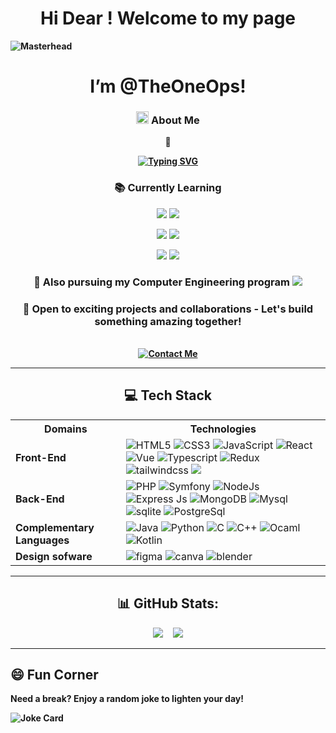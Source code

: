<div align="center">
  <h1><strong>Hi Dear ! <strong> Welcome to my page</strong></h1>
</div>


![Masterhead](https://images.unsplash.com/photo-1706263085333-653485333e47?q=80&w=1932&auto=format&fit=crop&ixlib=rb-4.0.3&ixid=M3wxMjA3fDB8MHxwaG90by1wYWdlfHx8fGVufDB8fHx8fA%3D%3D)



<h1 align="center"> I’m @TheOneOps!</h1>

<div align="center">
  <h3><img src="https://user-images.githubusercontent.com/74038190/214644152-52f47eb3-5e31-4f47-8758-05c9468d5596.gif" style="height:20px; line-height:20px;"> About Me</h3>
  
  👀 <div align="center">
  <!-- Typing effect -->
  <a href="https://git.io/typing-svg">
    <img src="https://readme-typing-svg.herokuapp.com?font=aptos+Code&pause=500&color=FFF&center=true&vCenter=true&width=700&lines=I'm+a++Full+Stack+Developer;And+a+Computer+Engineering+Student;Always+Learning+New+Things+in+my+part+time;Mostly+Interested+in+AI+and+systems+design" alt="Typing SVG" />
  </a>
</div>
  
  <h3 align="center">📚 Currently Learning</h3>
  <p><img src="https://img.shields.io/badge/React-Progress-brightgreen?style=flat-square&logo=react&logoColor=white&labelColor=black&color=61DAFB" />
  <img src="https://progress-bar.xyz/85?title=React&width=200&color=61DAFB"align:right/></p>

  <p><img src="https://img.shields.io/badge/Next.js-Progress-brightgreen?style=flat-square&logo=next.js&logoColor=white&labelColor=black&color=000000" />
  <img src="https://progress-bar.xyz/60?title=Next.js&width=200&color=000000" align:right/></p>
  
  <p><img src="https://img.shields.io/badge/GraphQL-Progress-brightgreen?style=flat-square&logo=graphql&logoColor=white&labelColor=black&color=E10098" />
  <img src="https://progress-bar.xyz/75?title=GraphQL&width=200&color=E10098" align:right/></p>
  
  <h3><span>🌱 Also pursuing my Computer Engineering program</span> <img align:center src="https://img.shields.io/badge/At_polytech's_tours!-DAA520?style=for-the-badge"/></h3>
  
  <h3>💞️  Open to exciting projects and collaborations - Let's build something amazing together! </h3>
  <br/>
  
  <a href="mailto:medewoubillgate@yahoo.com">
    <img src="https://img.shields.io/badge/Contact_Me-D14836?style=for-the-badge&logo=gmail&logoColor=white" alt="Contact Me"/>
  </a>
</div>

---

<h2 align="center">💻 Tech Stack</h2>

<table style="margin-left: auto; margin-right: auto; display: block;">
  <tr>
    <th>Domains</th>
    <th>Technologies</th>
  </tr>
  <tr>
    <td><strong>Front-End</strong></td>
    <td>
      <img src="https://img.shields.io/badge/html5-%23E34F26.svg?style=for-the-badge&logo=html5&logoColor=white" alt="HTML5"/>
      <img src="https://img.shields.io/badge/css3-%231572B6.svg?style=for-the-badge&logo=css3&logoColor=white" alt="CSS3"/>
      <img src="https://img.shields.io/badge/javascript-%23323330.svg?style=for-the-badge&logo=javascript&logoColor=%23F7DF1E" alt="JavaScript"/>
      <img src="https://img.shields.io/badge/React-20232A?style=for-the-badge&logo=react&logoColor=61DAFB" alt="React"/>
      <img src="https://img.shields.io/badge/Vue%20js-35495E?style=for-the-badge&logo=vuedotjs&logoColor=4FC08D" alt="Vue"/>
      <img src="https://img.shields.io/badge/TypeScript-007ACC?style=for-the-badge&logo=typescript&logoColor=white" alt="Typescript"/>
      <img src="https://img.shields.io/badge/Redux-593D88?style=for-the-badge&logo=redux&logoColor=white" alt="Redux">
      <img src="https://img.shields.io/badge/tailwindcss-%2338B2AC.svg?style=for-the-badge&logo=tailwind-css&logoColor=white" alt="tailwindcss">
      <img src="https://img.shields.io/badge/SASS-hotpink.svg?style=for-the-badge&logo=SASS&logoColor=white">
    </td>
  </tr>
  <tr>
    <td><strong>Back-End</strong></td>
    <td>
      <img src="https://img.shields.io/badge/php-%23330.svg?style=for-the-badge&logo=php&logoColor=%8993be" alt="PHP"/>
      <img src="https://img.shields.io/badge/symfony-%2320232a.svg?style=for-the-badge&logo=symfony&logoColor=green" alt="Symfony"/>
      <img src="https://img.shields.io/badge/Node%20js-339933?style=for-the-badge&logo=nodedotjs&logoColor=white" alt="NodeJs"/>
      <img src="https://img.shields.io/badge/Express%20js-000000?style=for-the-badge&logo=express&logoColor=white" alt="Express Js"/>
      <img src="https://img.shields.io/badge/MongoDB-4EA94B?style=for-the-badge&logo=mongodb&logoColor=white" alt="MongoDB"/>
      <img src="https://img.shields.io/badge/mysql-4479A1.svg?style=for-the-badge&logo=mysql&logoColor=white" alt="Mysql">
      <img src="https://img.shields.io/badge/sqlite-%2307405e.svg?style=for-the-badge&logo=sqlite&logoColor=white" alt="sqlite">
      <img src="https://img.shields.io/badge/PostgreSQL-316192?style=for-the-badge&logo=postgresql&logoColor=white" alt="PostgreSql">      
    </td>
  </tr>
  <tr>
    <td><strong>Complementary Languages</strong></td>
    <td>
      <img src="https://img.shields.io/badge/java-%23ED8B00.svg?style=for-the-badge&logo=java&logoColor=#191970" alt="Java"/>
      <img src="https://img.shields.io/badge/python-3670A0?style=for-the-badge&logo=python&logoColor=ffdd54" alt="Python"/>
      <img src="https://img.shields.io/badge/c-%2300599C.svg?style=for-the-badge&logo=c&logoColor=white" alt="C"/>
      <img src="https://img.shields.io/badge/c++-%2300599C.svg?style=for-the-badge&logo=c%2B%2B&logoColor=white" alt="C++">
      <img src="https://img.shields.io/badge/OCaml-%23E98407.svg?style=for-the-badge&logo=ocaml&logoColor=white" alt="Ocaml">
      <img src="https://img.shields.io/badge/Kotlin-B125EA?style=for-the-badge&logo=kotlin&logoColor=white" alt="Kotlin">
    </td>
  </tr>
  <tr>
    <td><strong>Design sofware</strong></td>
    <td>
      <img src="https://img.shields.io/badge/figma-%23F24E1E.svg?style=for-the-badge&logo=figma&logoColor=white" alt="figma">
      <img src="https://img.shields.io/badge/Canva-%2300C4CC.svg?style=for-the-badge&logo=Canva&logoColor=white" alt="canva">
      <img src="https://img.shields.io/badge/blender-%23F5792A.svg?style=for-the-badge&logo=blender&logoColor=white" alt="blender">
    </td>
  </tr>
</table>

---

## 
<h2 align="center">📊 GitHub Stats:</h2>
<div align="center">
  <img src="https://github-readme-stats.vercel.app/api?username=theoneOps&theme=graywhite&hide_border=false&include_all_commits=true&count_private=false" />
  &nbsp;&nbsp;&nbsp;
  <img src="https://github-readme-stats.vercel.app/api/top-langs/?username=theoneOps&theme=graywhite&hide_border=false&include_all_commits=true&count_private=true&layout=compact&langs_count=10" />
</div>


---

<!--
## 🚀 Featured Projects
<a href="https://github.com/theoneOps/project1">
  <img align="center" src="https://github-readme-stats.vercel.app/api/pin/?username=theoneOps&repo=project1&theme=graywhite" />
</a>
<a href="https://github.com/theoneOps/project2">
  <img align="center" src="https://github-readme-stats.vercel.app/api/pin/?username=theoneOps&repo=project2&theme=graywhite" />
</a>
-->

## 😄 Fun Corner
Need a break? Enjoy a random joke to lighten your day!

![Joke Card](https://readme-jokes.vercel.app/api)
